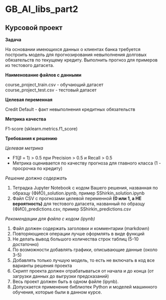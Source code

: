 # GB_AI_libs_part2

## Курсовой проект
**Задача**

На основании имеющихся данных о клиентах банка требуется построить модель для прогнозирования невыполнения долговых обязательств по текущему кредиту. Выполнить прогноз для примеров из тестового датасета.

**Наименование файлов с данными**

course_project_train.csv - обучающий датасет<br>
course_project_test.csv - тестовый датасет

**Целевая переменная**

Credit Default - факт невыполнения кредитных обязательств

**Метрика качества**

F1-score (sklearn.metrics.f1_score)

**Требования к решению**

*Целевая метрика*
* F1($\beta$ = 1) > 0.5 при Precision > 0.5 и Recall > 0.5
* Метрика оценивается по качеству прогноза для главного класса (1 - просрочка по кредиту)

*Решение должно содержать*
1. Тетрадка Jupyter Notebook с кодом Вашего решения, названная по образцу {ФИО}\_solution.ipynb, пример SShirkin\_solution.ipynb
2. Файл CSV с прогнозами целевой переменной **(0 или 1, а НЕ вероятность)** для тестового датасета, названный по образцу {ФИО}\_predictions.csv, пример SShirkin\_predictions.csv

*Рекомендации для файла с кодом (ipynb)*
1. Файл должен содержать заголовки и комментарии (markdown)
2. Повторяющиеся операции лучше оформлять в виде функций
3. Не делать вывод большого количества строк таблиц (5-10 достаточно)
4. По возможности добавлять графики, описывающие данные (около 3-5)
5. Добавлять только лучшую модель, то есть не включать в код все варианты решения проекта
6. Скрипт проекта должен отрабатываться от начала и до конца (от загрузки данных до выгрузки предсказаний)
7. Весь проект должен быть в одном файле (ipynb).
8. Допускается применение библиотек Python и моделей машинного обучения,
которые были в данном курсе.
